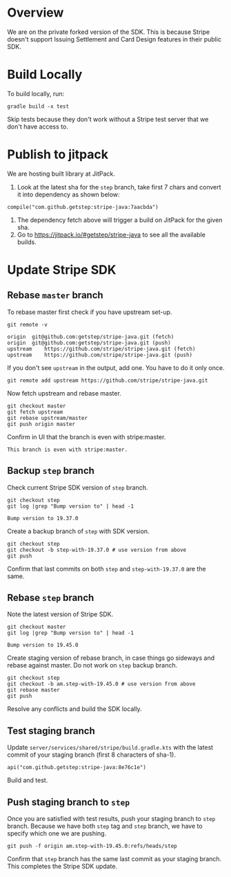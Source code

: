 # Overview
We are on the private forked version of the SDK. This is because Stripe doesn't support
Issuing Settlement and Card Design features in their public SDK.

# Build Locally
To build locally, run:

```
gradle build -x test
```

Skip tests because they don't work without a Stripe test server that we don't have access to.

# Publish to jitpack
We are hosting built library at JitPack.

1. Look at the latest sha for the `step` branch, take first 7 chars and convert it into
dependency as shown below:
```
compile("com.github.getstep:stripe-java:7aacbda")
```
1. The dependency fetch above will trigger a build on JitPack for the given sha.
1. Go to https://jitpack.io/#getstep/stripe-java to see all the available builds.

# Update Stripe SDK
## Rebase `master` branch
To rebase master first check if you have upstream set-up.

```
git remote -v

origin	git@github.com:getstep/stripe-java.git (fetch)
origin	git@github.com:getstep/stripe-java.git (push)
upstream	https://github.com/stripe/stripe-java.git (fetch)
upstream	https://github.com/stripe/stripe-java.git (push)
```

If you don't see `upstream` in the output, add one. You have to do it only once.

```
git remote add upstream https://github.com/stripe/stripe-java.git
```

Now fetch upstream and rebase master.

```
git checkout master
git fetch upstream
git rebase upstream/master
git push origin master
```

Confirm in UI that the branch is even with stripe:master.
```
This branch is even with stripe:master.
```

## Backup `step` branch
Check current Stripe SDK version of `step` branch.
```
git checkout step
git log |grep "Bump version to" | head -1

Bump version to 19.37.0
```

Create a backup branch of `step` with SDK version.
```
git checkout step
git checkout -b step-with-19.37.0 # use version from above
git push
```

Confirm that last commits on both `step` and `step-with-19.37.0` are the same.

## Rebase `step` branch
Note the latest version of Stripe SDK.
```
git checkout master
git log |grep "Bump version to" | head -1

Bump version to 19.45.0
```

Create staging version of rebase branch, in case things go sideways and rebase against master. Do not work on `step` backup branch.
```
git checkout step
git checkout -b am.step-with-19.45.0 # use version from above
git rebase master
git push
```
Resolve any conflicts and build the SDK locally.

## Test staging branch
Update `server/services/shared/stripe/build.gradle.kts` with the latest commit of your staging
branch (first 8 characters of sha-1).
```
api("com.github.getstep:stripe-java:8e76c1e")
```
Build and test.

## Push staging branch to `step`
Once you are satisfied with test results, push your staging branch to `step` branch.
Because we have both `step` tag and `step` branch, we have to specify which one we are pushing.
```
git push -f origin am.step-with-19.45.0:refs/heads/step
```
Confirm that `step` branch has the same last commit as your staging branch.
This completes the Stripe SDK update.
